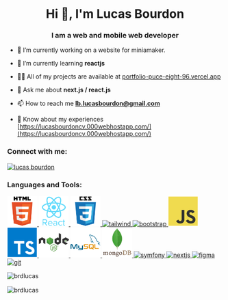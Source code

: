 <h1 align="center">Hi 👋, I'm Lucas Bourdon</h1>
<h3 align="center">I am a web and mobile web developer</h3>

- 🔭 I’m currently working on a website for miniamaker.

- 🌱 I’m currently learning **reactjs**

- 👨‍💻 All of my projects are available at [portfolio-puce-eight-96.vercel.app](https://portfolio-puce-eight-96.vercel.app/)

- 💬 Ask me about **next.js / react.js**

- 📫 How to reach me **lb.lucasbourdon@gmail.com**

- 📄 Know about my experiences [https://lucasbourdoncv.000webhostapp.com/](https://lucasbourdoncv.000webhostapp.com/)

<h3 align="left">Connect with me:</h3>
<p align="left">
<a href="https://linkedin.com/in/lucas bourdon" target="blank"><img align="center" src="https://raw.githubusercontent.com/rahuldkjain/github-profile-readme-generator/master/src/images/icons/Social/linked-in-alt.svg" alt="lucas bourdon" height="30" width="70" /></a>
</p>

<h3 align="left">Languages and Tools:</h3>
<p align="left">
    <a href="https://www.w3.org/html/" target="_blank" rel="noreferrer">
        <img src="https://raw.githubusercontent.com/devicons/devicon/master/icons/html5/html5-original-wordmark.svg"
            alt="html5" width="70" height="70" />
    </a>

   <a href="https://reactjs.org/" target="_blank" rel="noreferrer">
        <img src="https://raw.githubusercontent.com/devicons/devicon/master/icons/react/react-original-wordmark.svg"
            alt="react" width="70" height="70" />
    </a>

   <a href="https://www.w3schools.com/css/" target="_blank" rel="noreferrer">
        <img src="https://raw.githubusercontent.com/devicons/devicon/master/icons/css3/css3-original-wordmark.svg"
            alt="css3" width="70" height="70" />
    </a>

   <a href="https://tailwindcss.com/" target="_blank" rel="noreferrer">
        <img src="https://www.vectorlogo.zone/logos/tailwindcss/tailwindcss-icon.svg" alt="tailwind" width="70"
            height="70" />
    </a>




   <a href="https://getbootstrap.com" target="_blank" rel="noreferrer">
        <img src="https://getbootstrap.com/docs/5.3/assets/brand/bootstrap-logo-shadow.png"
            alt="bootstrap" width="70" height="70" />
   </a>

   <a href="https://developer.mozilla.org/en-US/docs/Web/JavaScript" target="_blank" rel="noreferrer">
        <img src="https://raw.githubusercontent.com/devicons/devicon/master/icons/javascript/javascript-original.svg"
            alt="javascript" width="70" height="70" />

   </a>

   <a href="https://www.typescriptlang.org/" target="_blank" rel="noreferrer">
        <img src="https://raw.githubusercontent.com/devicons/devicon/master/icons/typescript/typescript-original.svg"
            alt="typescript" width="70" height="70" />
   </a>


   <a href="https://nodejs.org" target="_blank" rel="noreferrer">
       <img src="https://raw.githubusercontent.com/devicons/devicon/master/icons/nodejs/nodejs-original-wordmark.svg"
            alt="nodejs" width="70" height="70" />
    </a>
    
   <a href="https://www.mysql.com/" target="_blank" rel="noreferrer">
        <img src="https://raw.githubusercontent.com/devicons/devicon/master/icons/mysql/mysql-original-wordmark.svg"
            alt="mysql" width="70" height="70" /> </a>

   <a href="https://www.mongodb.com/" target="_blank" rel="noreferrer">
        <img src="https://raw.githubusercontent.com/devicons/devicon/master/icons/mongodb/mongodb-original-wordmark.svg"
            alt="mongodb" width="70" height="70" />
    </a>

   <a href="https://symfony.com" target="_blank" rel="noreferrer">
        <img src="https://symfony.com/logos/symfony_black_03.svg" alt="symfony" width="70" height="70" />
    </a>

  


   <a href="https://nextjs.org/" target="_blank" rel="noreferrer">
        <img src="https://seeklogo.com/images/N/next-js-icon-logo-EE302D5DBD-seeklogo.com.png" alt="nextjs" width="70" height="70" />
    
   <a href="https://www.figma.com/" target="_blank" rel="noreferrer">
        <img src="https://www.vectorlogo.zone/logos/figma/figma-icon.svg" alt="figma" width="70" height="70" />
    </a>
    
   <a href="https://git-scm.com/" target="_blank" rel="noreferrer">
            <img src="https://www.vectorlogo.zone/logos/git-scm/git-scm-icon.svg" alt="git" width="70" height="70" />
        </a>
 </p>

<p><img align="center" src="https://github-readme-stats.vercel.app/api/top-langs?username=brdlucas&show_icons=true&locale=en&layout=compact" alt="brdlucas" /></p>

<p><img align="center" src="https://github-readme-streak-stats.herokuapp.com/?user=brdlucas&" alt="brdlucas" /></p>
